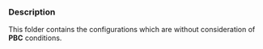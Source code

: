 ### Description

This folder contains the configurations which are without consideration of **PBC** conditions.